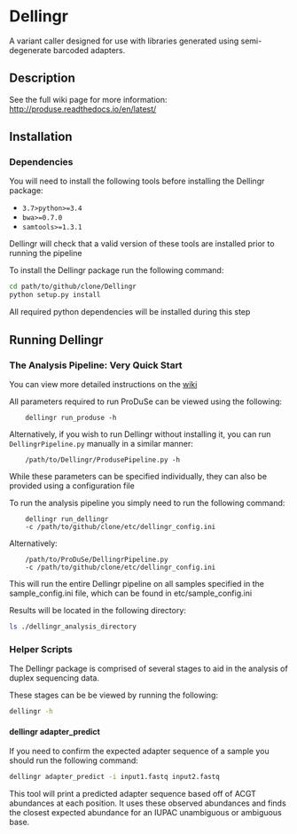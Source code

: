 # Dellingr
A variant caller designed for use with libraries generated using semi-degenerate barcoded adapters.

## Description

See the full wiki page for more information: http://produse.readthedocs.io/en/latest/

## Installation 

### Dependencies

You will need to install the following tools before installing the Dellingr package:

* `3.7>python>=3.4`
* `bwa>=0.7.0`
* `samtools>=1.3.1`

Dellingr will check that a valid version of these tools are installed prior to running the pipeline

To install the Dellingr package run the following command:

```bash
cd path/to/github/clone/Dellingr
python setup.py install
```
All required python dependencies will be installed during this step

## Running Dellingr

### The Analysis Pipeline: Very Quick Start

You can view more detailed instructions on the [wiki](http://produse.readthedocs.io/en/latest/)

All parameters required to run ProDuSe can be viewed using the following:
```
    dellingr run_produse -h
```

Alternatively, if you wish to run Dellingr without installing it, you can run `DellingrPipeline.py` manually in a similar manner:
```
    /path/to/Dellingr/ProdusePipeline.py -h
```

While these parameters can be specified individually, they can also be provided using a configuration file

To run the analysis pipeline you simply need to run the following command:
```
    dellingr run_dellingr
    -c /path/to/github/clone/etc/dellingr_config.ini
```

Alternatively:
```
    /path/to/ProDuSe/DellingrPipeline.py 
    -c /path/to/github/clone/etc/dellingr_config.ini
```

This will run the entire Dellingr pipeline on all samples specified in the sample_config.ini file, which can be found in 
etc/sample_config.ini

Results will be located in the following directory:

```bash
ls ./dellingr_analysis_directory
```

### Helper Scripts

The Dellingr package is comprised of several stages to aid in the analysis of duplex sequencing data.

These stages can be be viewed by running the following:

```bash
dellingr -h
```

#### dellingr adapter_predict

If you need to confirm the expected adapter sequence of a sample you should run the following command:

```bash
dellingr adapter_predict -i input1.fastq input2.fastq
```

This tool will print a predicted adapter sequence based off of ACGT abundances at each position. It uses these observed abundances and finds the closest expected abundance for an IUPAC unambiguous or ambiguous base.

